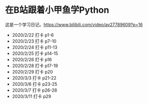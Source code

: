 # 在B站跟着小甲鱼学Python

这是一个学习日记。<https://www.bilibili.com/video/av27789609?p=16>

+ 2020/2/22 打卡 p1-6
+ 2020/2/23 打卡 p7-10
+ 2020/2/24 打卡 p11-13
+ 2020/2/25 打卡 p14-15
+ 2020/2/26 打卡 p16
+ 2020/2/28 打卡 p17-19
+ 2020/2/29 打卡 p20
+ 2020/3/3 打卡 p21-22
+ 2020/3/6 打卡 p23-25
+ 2020/3/7 打卡 p26-28
+ 2020/3/11 打卡 p29